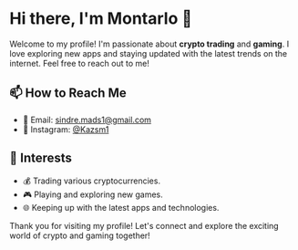 # Hi there, I'm Montarlo 👋

Welcome to my profile! I'm passionate about **crypto trading** and **gaming**. I love exploring new apps and staying updated with the latest trends on the internet. Feel free to reach out to me!

## 📫 How to Reach Me
- 📧 Email: [sindre.mads1@gmail.com](mailto:sindre.mads1@gmail.com)
- 📸 Instagram: [@Kazsm1](https://www.instagram.com/Kazsm1)

## 🔭 Interests
- 💰 Trading various cryptocurrencies.
- 🎮 Playing and exploring new games.
- 🌐 Keeping up with the latest apps and technologies.

Thank you for visiting my profile! Let's connect and explore the exciting world of crypto and gaming together!
